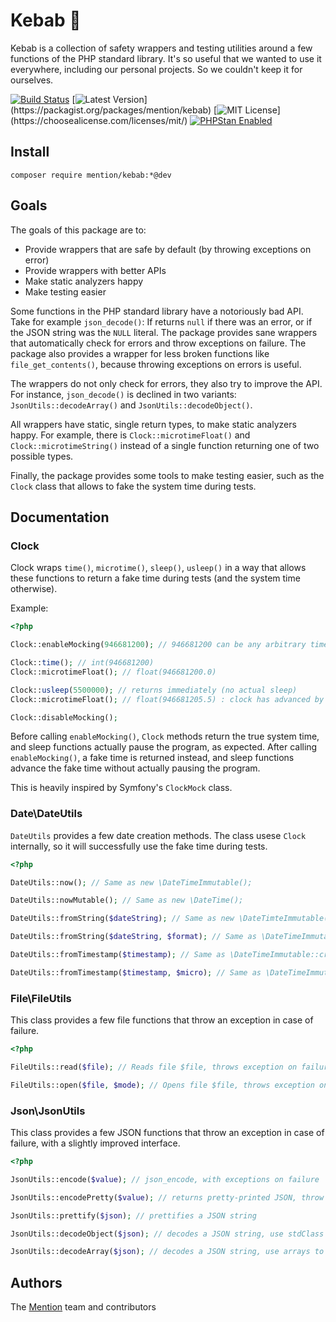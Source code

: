 # Kebab 🌮

Kebab is a collection of safety wrappers and testing utilities around a few functions of the PHP standard library. It's so useful that we wanted to use it everywhere, including our personal projects. So we couldn't keep it for ourselves.

[![Build Status](https://travis-ci.org/mentionapp/kebab.svg?branch=master)](https://travis-ci.org/mentionapp/kebab)
[![Latest Version](https://poser.pugx.org/mention/kebab/v/stable?_)](https://packagist.org/packages/mention/kebab)
[![MIT License](https://poser.pugx.org/mention/kebab/license?_)](https://choosealicense.com/licenses/mit/)
[![PHPStan Enabled](https://img.shields.io/badge/PHPStan-enabled-brightgreen.svg?style=flat)](https://github.com/phpstan/phpstan)

## Install

```
composer require mention/kebab:*@dev
```

## Goals

The goals of this package are to:

 - Provide wrappers that are safe by default (by throwing exceptions on error)
 - Provide wrappers with better APIs
 - Make static analyzers happy
 - Make testing easier

Some functions in the PHP standard library have a notoriously bad API. Take for example `json_decode()`: If returns `null` if there was an error, or if the JSON string was the `NULL` literal. The package provides sane wrappers that automatically check for errors and throw exceptions on failure. The package also provides a wrapper for less broken functions like `file_get_contents()`, because throwing exceptions on errors is useful.

The wrappers do not only check for errors, they also try to improve the API. For instance, `json_decode()` is declined in two variants: `JsonUtils::decodeArray()` and `JsonUtils::decodeObject()`.

All wrappers have static, single return types, to make static analyzers happy. For example, there is `Clock::microtimeFloat()` and `Clock::microtimeString()` instead of a single function returning one of two possible types.

Finally, the package provides some tools to make testing easier, such as the `Clock` class that allows to fake the system time during tests.

## Documentation

### Clock

Clock wraps `time()`, `microtime()`, `sleep()`, `usleep()` in a way that allows these functions to return a fake time during tests (and the system time otherwise).

Example:

``` php
<?php

Clock::enableMocking(946681200); // 946681200 can be any arbitrary timestamp

Clock::time(); // int(946681200)
Clock::microtimeFloat(); // float(946681200.0)

Clock::usleep(5500000); // returns immediately (no actual sleep)
Clock::microtimeFloat(); // float(946681205.5) : clock has advanced by 5500000 micro seconds

Clock::disableMocking();
```

Before calling `enableMocking()`, `Clock` methods return the true system time, and sleep functions actually pause the program, as expected. After calling `enableMocking()`, a fake time is returned instead, and sleep functions advance the fake time without actually pausing the program.

This is heavily inspired by Symfony's `ClockMock` class.

### Date\DateUtils

`DateUtils` provides a few date creation methods. The class usese `Clock` internally, so it will successfully use the fake time during tests.

``` php
<?php

DateUtils::now(); // Same as new \DateTimeImmutable();

DateUtils::nowMutable(); // Same as new \DateTime();

DateUtils::fromString($dateString); // Same as new \DateTimteImmutable($dateString);

DateUtils::fromString($dateString, $format); // Same as \DateTimeImmutable::createFromFormat($format, $dateString);

DateUtils::fromTimestamp($timestamp); // Same as \DateTimeImmutable::createFromFormat("|U", (string) $timestamp);

DateUtils::fromTimestamp($timestamp, $micro); // Same as \DateTimeImmutable::createFromFormat("U u", "$timestamp $micro");
```

### File\FileUtils

This class provides a few file functions that throw an exception in case of failure.

``` php
<?php

FileUtils::read($file); // Reads file $file, throws exception on failure

FileUtils::open($file, $mode); // Opens file $file, throws exception on failure
```

### Json\JsonUtils

This class provides a few JSON functions that throw an exception in case of failure, with a slightly improved interface.

``` php
<?php

JsonUtils::encode($value); // json_encode, with exceptions on failure

JsonUtils::encodePretty($value); // returns pretty-printed JSON, throw exceptions on failure

JsonUtils::prettify($json); // prettifies a JSON string

JsonUtils::decodeObject($json); // decodes a JSON string, use stdClass to represent JSON objects (same as json_decode($value, false))

JsonUtils::decodeArray($json); // decodes a JSON string, use arrays to represent JSON objects (same as json_decode($value, true))
```

## Authors

The [Mention](https://mention.com) team and contributors

